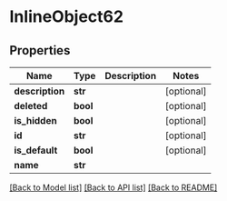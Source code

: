 # InlineObject62

## Properties
Name | Type | Description | Notes
------------ | ------------- | ------------- | -------------
**description** | **str** |  | [optional] 
**deleted** | **bool** |  | [optional] 
**is_hidden** | **bool** |  | [optional] 
**id** | **str** |  | [optional] 
**is_default** | **bool** |  | [optional] 
**name** | **str** |  | 

[[Back to Model list]](../README.md#documentation-for-models) [[Back to API list]](../README.md#documentation-for-api-endpoints) [[Back to README]](../README.md)


